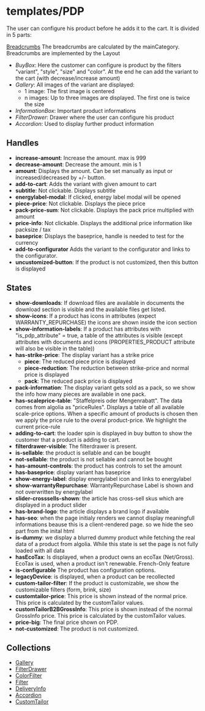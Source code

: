 <!-- firescout-component -->

# templates/PDP

The user can configure his product before he adds it to the cart. It is divided in 5 parts:

[Breadcrumbs](../../atoms/Breadcrumbs.tsx) The breadcrumbs are calculated by the mainCategory. Breadcrumbs are implemented by the Layout

- _BuyBox_: Here the customer can configure is product by the filters "variant", "style", "size" and "color". At the end he can add the variant to the cart (with decrease/increase amount)
- _Gallery_: All images of the variant are displayed:
  - 1 image: The first image is centered
  - n images: Up to three images are displayed. The first one is twice the size
- _InformationBox_: Important product informations
- _FilterDrawer_: Drawer where the user can configure his product
- _Accordion_: Used to display further product information

## Handles

- **increase-amount**: Increase the amount. max is 999
- **decrease-amount**: Decrease the amount. min is 1
- **amount**: Displays the amount. Can be set manually as input or increased/decreased by +/- button.
- **add-to-cart**: Adds the variant with given amount to cart
- **subtitle**: Not clickable. Displays subtitle
- **energylabel-modal**: If clicked, energy label modal will be opened
- **piece-price**: Not clickable. Displays the piece price
- **pack-price-sum**: Not clickable. Displays the pack price multiplied with amount
- **price-info**: Not clickable. Displays the additional price information like packsize / tax
- **baseprice**: Displays the baseprice, handle is needed to test for the currency
- **add-to-configurator** Adds the variant to the configurator and links to the configurator.
- **uncustomized-button**: If the product is not customized, then this button is displayed

## States

- **show-downloads**: If download files are available in documents the download section is visible and the available files get listed.
- **show-icons**: If a product has icons in attributes (expect WARRANTY_REPURCHASE) the icons are shown inside the icon section
- **show-information-labels**: If a product has attributes with "is_pdp_attribute" = true, a table of the attributes is visible (except attributes with documents and icons (PROPERTIES_PRODUCT attribute will also be visible in the table))
- **has-strike-price**: The display variant has a strike price
  - **piece**: The reduced piece price is displayed
  - **piece-reduction**: The reduction between strike-price and normal price is displayed
  - **pack**: The reduced pack price is displayed
- **pack-information**: The display variant gets sold as a pack, so we show the info how many pieces are available in one pack.
- **has-scaleprice-table**: "Staffelpreis oder Mengenrabatt". The data comes from algolia as "priceRules". Displays a table of all available scale-price options. When a specific amount of products is chosen then we apply the price rule to the overal product-price. We highlight the current price-rule
- **adding-to-cart**: the loader spin is displayed in buy button to show the customer that a product is adding to cart.
- **filterdrawer-visible**: The filterdrawer is present.
- **is-sellable**: the product is sellable and can be bought
- **not-sellable**: the product is not sellable and cannot be bought
- **has-amount-controls**: the product has controls to set the amount
- **has-baseprice**: display variant has baseprice
- **show-energy-label**: display energylabel icon and links to energylabel
- **show-warrantyRepurchase**: WarrantyRepurchase Label is shown and not overwritten by energylabel
- **slider-crosssells-shown**: the article has cross-sell skus which are displayed in a product slider
- **has-brand-logo**: the article displays a brand logo if available
- **has-seo**: when the page initialy renders we cannot display meaningfull informations beause this is a client-rendered page. so we hide the seo part from the inital html
- **is-dummy**: we display a blurred dummy product while fetching the real data of a product from algolia. While this state is set the page is not fully loaded with all data
- **hasEcoTax**: Is displayed, when a product owns an ecoTax (Net/Gross). EcoTax is used, when a product isn't renewable. French-Only feature
- **is-configurable** The product has configuration options.
- **legacyDevice**: is displayed, when a product can be recollected
- **custom-tailor-filter**: If the product is customizable, we show the customizable filters (form, brink, size)
- **customtailor-price**: This price is shown instead of the normal price. This price is calculated by the customTailor values.
- **customTailorB2BGrossInfo**: This price is shown instead of the normal GrossInfo price. This price is calculated by the customTailor values.
- **price-big**: The final price shown on PDP.
- **not-customized**: The product is not customized.

## Collections

- [Gallery](./Gallery/README.md)
- [FilterDrawer](./FilterDrawer/README.md)
- [ColorFilter](./BuyBox/ColorFilter/README.md)
- [Filter](./BuyBox/Filter/README.md)
- [DeliveryInfo](./BuyBox/DeliveryInfo/README.md)
- [Accordion](./InformationBox/Accordion/README.md)
- [CustomTailor](./BuyBox/CustomizableFilter/README.md)
